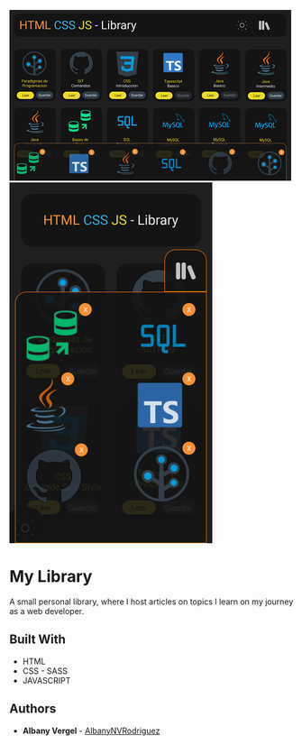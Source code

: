 ![pc version](/img/PC.png?raw=true)
![telefono version](/img/Telefono.png?raw=true)

# My Library

A small personal library, where I host articles on topics I learn on my journey as a web developer.

## Built With

* HTML
* CSS - SASS
* JAVASCRIPT

## Authors

* **Albany Vergel**  - [AlbanyNVRodriguez](https://github.com/AlbanyNVRodriguez)
